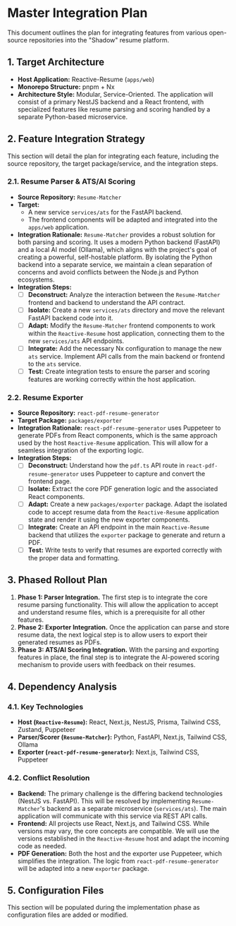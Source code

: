 # Master Integration Plan

This document outlines the plan for integrating features from various open-source repositories into the "Shadow" resume platform.

## 1. Target Architecture

*   **Host Application:** Reactive-Resume (`apps/web`)
*   **Monorepo Structure:** pnpm + Nx
*   **Architecture Style:** Modular, Service-Oriented. The application will consist of a primary NestJS backend and a React frontend, with specialized features like resume parsing and scoring handled by a separate Python-based microservice.

## 2. Feature Integration Strategy

This section will detail the plan for integrating each feature, including the source repository, the target package/service, and the integration steps.

### 2.1. Resume Parser & ATS/AI Scoring

*   **Source Repository:** `Resume-Matcher`
*   **Target:**
    *   A new service `services/ats` for the FastAPI backend.
    *   The frontend components will be adapted and integrated into the `apps/web` application.
*   **Integration Rationale:** `Resume-Matcher` provides a robust solution for both parsing and scoring. It uses a modern Python backend (FastAPI) and a local AI model (Ollama), which aligns with the project's goal of creating a powerful, self-hostable platform. By isolating the Python backend into a separate service, we maintain a clean separation of concerns and avoid conflicts between the Node.js and Python ecosystems.
*   **Integration Steps:**
    *   [ ] **Deconstruct:** Analyze the interaction between the `Resume-Matcher` frontend and backend to understand the API contract.
    *   [ ] **Isolate:** Create a new `services/ats` directory and move the relevant FastAPI backend code into it.
    *   [ ] **Adapt:** Modify the `Resume-Matcher` frontend components to work within the `Reactive-Resume` host application, connecting them to the new `services/ats` API endpoints.
    *   [ ] **Integrate:** Add the necessary Nx configuration to manage the new `ats` service. Implement API calls from the main backend or frontend to the `ats` service.
    *   [ ] **Test:** Create integration tests to ensure the parser and scoring features are working correctly within the host application.

### 2.2. Resume Exporter

*   **Source Repository:** `react-pdf-resume-generator`
*   **Target Package:** `packages/exporter`
*   **Integration Rationale:** `react-pdf-resume-generator` uses Puppeteer to generate PDFs from React components, which is the same approach used by the host `Reactive-Resume` application. This will allow for a seamless integration of the exporting logic.
*   **Integration Steps:**
    *   [ ] **Deconstruct:** Understand how the `pdf.ts` API route in `react-pdf-resume-generator` uses Puppeteer to capture and convert the frontend page.
    *   [ ] **Isolate:** Extract the core PDF generation logic and the associated React components.
    *   [ ] **Adapt:** Create a new `packages/exporter` package. Adapt the isolated code to accept resume data from the `Reactive-Resume` application state and render it using the new exporter components.
    *   [ ] **Integrate:** Create an API endpoint in the main `Reactive-Resume` backend that utilizes the `exporter` package to generate and return a PDF.
    *   [ ] **Test:** Write tests to verify that resumes are exported correctly with the proper data and formatting.

## 3. Phased Rollout Plan

1.  **Phase 1: Parser Integration.** The first step is to integrate the core resume parsing functionality. This will allow the application to accept and understand resume files, which is a prerequisite for all other features.
2.  **Phase 2: Exporter Integration.** Once the application can parse and store resume data, the next logical step is to allow users to export their generated resumes as PDFs.
3.  **Phase 3: ATS/AI Scoring Integration.** With the parsing and exporting features in place, the final step is to integrate the AI-powered scoring mechanism to provide users with feedback on their resumes.

## 4. Dependency Analysis

### 4.1. Key Technologies
*   **Host (`Reactive-Resume`):** React, Next.js, NestJS, Prisma, Tailwind CSS, Zustand, Puppeteer
*   **Parser/Scorer (`Resume-Matcher`):** Python, FastAPI, Next.js, Tailwind CSS, Ollama
*   **Exporter (`react-pdf-resume-generator`):** Next.js, Tailwind CSS, Puppeteer

### 4.2. Conflict Resolution
*   **Backend:** The primary challenge is the differing backend technologies (NestJS vs. FastAPI). This will be resolved by implementing `Resume-Matcher`'s backend as a separate microservice (`services/ats`). The main application will communicate with this service via REST API calls.
*   **Frontend:** All projects use React, Next.js, and Tailwind CSS. While versions may vary, the core concepts are compatible. We will use the versions established in the `Reactive-Resume` host and adapt the incoming code as needed.
*   **PDF Generation:** Both the host and the exporter use Puppeteer, which simplifies the integration. The logic from `react-pdf-resume-generator` will be adapted into a new `exporter` package.

## 5. Configuration Files

This section will be populated during the implementation phase as configuration files are added or modified.
